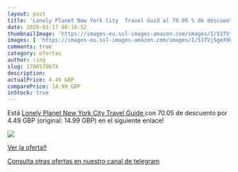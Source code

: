 ```yaml
---
layout: post
title: 'Lonely Planet New York City  Travel Guid al 70.05 % de descuento'
date: 2020-01-17 08:16:52
thumbnailImage: 'https://images-eu.ssl-images-amazon.com/images/I/51TVj5geX9L._SL200_.jpg'
images: [ 'https://images-eu.ssl-images-amazon.com/images/I/51TVj5geX9L._SL200_.jpg' ]
comments: true
category: ofertas
author: ring
slug: 178657067X
description:
actualPrice: 4.49 GBP
comparePrice: 14.99 GBP
inStock: true
---
```


Está [Lonely Planet New York City  Travel Guide ](https://www.amazon.co.uk/dp/178657067X/?tag=redken01-21) con 70.05 de descuento por 4.49 GBP (original: 14.99 GBP) en el siguiente enlace!

[![](https://images-eu.ssl-images-amazon.com/images/I/51TVj5geX9L._SL200_.jpg)](https://www.amazon.co.uk/dp/178657067X/?tag=redken01-21)

[Ver la oferta!!](https://www.amazon.co.uk/dp/178657067X/?tag=redken01-21)

[Consulta otras ofertas en nuestro canal de telegram](https://t.me/s/ofertas25)
